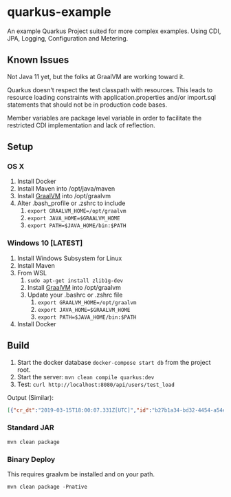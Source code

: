 # quarkus-example

An example Quarkus Project suited for more complex examples. 
Using CDI, JPA, Logging, Configuration and Metering.

## Known Issues

Not Java 11 yet, but the folks at GraalVM are working toward it.

Quarkus doesn't respect the test classpath with resources. This leads to resource
loading constraints with application.properties and/or import.sql statements that
should not be in production code bases.

Member variables are package level variable in order to facilitate the restricted CDI
implementation and lack of reflection.

## Setup

### OS X

1. Install Docker
2. Install Maven into /opt/java/maven
3. Install [GraalVM](https://www.graalvm.org/downloads/) into /opt/graalvm
4. Alter .bash_profile or .zshrc to include
    1. `export GRAALVM_HOME=/opt/graalvm`
    2. `export JAVA_HOME=$GRAALVM_HOME`
    3. `export PATH=$JAVA_HOME/bin:$PATH`

### Windows 10 [LATEST]

1. Install Windows Subsystem for Linux
2. Install Maven
3. From WSL
    1. `sudo apt-get install zlib1g-dev`
    2. Install [GraalVM](https://www.graalvm.org/downloads/) into /opt/graalvm
    3. Update your .bashrc or .zshrc file  
        1. `export GRAALVM_HOME=/opt/graalvm`
        2. `export JAVA_HOME=$GRAALVM_HOME`
        3. `export PATH=$JAVA_HOME/bin:$PATH`
4. Install Docker

## Build

1. Start the docker database `docker-compose start db` from the project root.
2. Start the server: `mvn clean compile quarkus:dev`
3. Test: `curl http://localhost:8080/api/users/test_load`

Output (Similar):
```json
[{"cr_dt":"2019-03-15T18:00:07.331Z[UTC]","id":"b27b1a34-bd32-4454-a54e-9ff16f32abce","up_dt":"2019-03-15T18:00:07.331Z[UTC]","ver":0,"name":"test_load","verified":true}]
```

### Standard JAR

```
mvn clean package
```

### Binary Deploy

This requires graalvm be installed and on your path.

```
mvn clean package -Pnative
```
